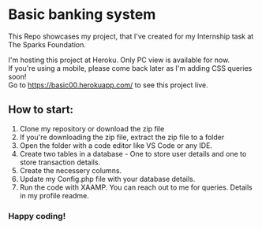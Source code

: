 # Basic banking system

This Repo showcases my project, that I've created for my Internship task at The Sparks Foundation.

I'm hosting this project at Heroku.
Only PC view is available for now. <br>
If you're using a mobile, please come back later as I'm adding CSS queries soon!<br>
Go to https://basic00.herokuapp.com/ to see this project live.

## How to start:

1. Clone my repository or download the zip file
2. If you're downloading the zip file, extract the zip file to a folder
3. Open the folder with a code editor like VS Code or any IDE.
4. Create two tables in a database - One to store user details and one to store transaction details. 
5. Create the necessery columns.
6. Update my Config.php file with your database details.
7. Run the code with XAAMP. You can reach out to me for queries. Details in my profile readme.

### Happy coding!

 
